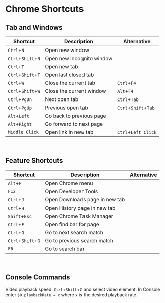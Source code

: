 # Chrome Shortcuts

## Tab and Windows

| Shortcut               | Description                          | Alternative           |
| ---                    | ---                                  | ---                   |
| `Ctrl`+`N`             | Open new window                      |                       |
| `Ctrl`+`Shift`+`N`     | Open new incognito window            |                       |
| `Ctrl`+`T`             | Open new tab                         |                       |
| `Ctrl`+`Shift`+`T`     | Open last closed tab                 |                       |
| `Ctrl`+`W`             | Close the current tab                | `Ctrl`+`F4`           |
| `Ctrl`+`Shift`+`W`     | Close the current window             | `Alt`+`F4`            |
| `Ctrl`+`PgDn`          | Next open tab                        | `Ctrl`+`Tab`          |
| `Ctrl`+`PgUp`          | Previous open tab                    | `Ctrl`+`Shift`+`Tab`  |
| `Alt`+`Left`           | Go back to previous page             |                       |
| `Alt`+`Right`          | Go forward to next page              |                       |
| `Middle Click`         | Open link in new tab                 | `Ctrl`+`Left Click`   |
<br>


## Feature Shortcuts

| Shortcut               | Description                          | Alternative    |
| ---                    | ---                                  | ---            |
| `Alt`+`F`              | Open Chrome menu                     |                |
| `F12`                  | Open Developer Tools                 |                |
| `Ctrl`+`J`             | Open Downloads page in new tab       |                |
| `Ctrl`+`H`             | Open History page in new tab         |                |
| `Shift`+`Esc`          | Open Chrome Task Manager             |                |
| `Ctrl`+`F`             | Open find bar for page               |                |
| `Ctrl`+`G`             | Go to next search match              |                |
| `Ctrl`+`Shift`+`G`     | Go to previous search match          |                |
| `F6`                   | Go to search bar                     |                |
<br>


## Console Commands

Video playback speed. `Ctrl`+`Shift`+`C` and select video element. In Console enter `$0.playbackRate = x` where `x` is the desired playback rate.
